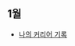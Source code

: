## 1월

- [나의 커리어 기록](https://velog.io/@jwberry1113/%EB%82%98%EC%9D%98%EC%BB%A4%EB%A6%AC%EC%96%B4%EA%B8%B0%EB%A1%9D)
